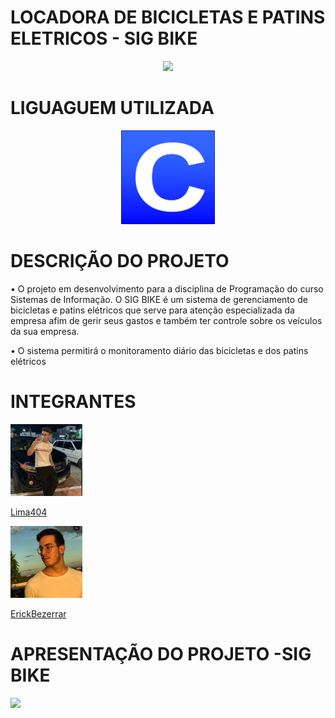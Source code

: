 
<h1 align="left">LOCADORA DE BICICLETAS E PATINS ELETRICOS - SIG BIKE</h1>

<p align="center">
<img src="http://img.shields.io/static/v1?label=STATUS&message=EM%20DESENVOLVIMENTO&color=GREEN&style=for-the-badge"/>
</p>

<h1 align="left">LIGUAGUEM UTILIZADA</h1>

<p align="center">
<img src="https://github.com/Lima404/Locadora-de-bicicletas-e-patins-eletricos/blob/main/imagens/c.png" width=150/>
</p>

<h1 align="left">DESCRIÇÃO DO PROJETO</h1>

• O projeto em desenvolvimento para a disciplina de Programação do curso Sistemas de Informação. O SIG BIKE é um sistema de gerenciamento de bicicletas e patins elétricos que serve para atenção especializada da empresa afim de gerir seus gastos e também ter controle sobre os veículos da sua empresa.

• O sistema permitirá o monitoramento diário das bicicletas e dos patins elétricos

<h1 align="left">INTEGRANTES</h1>


<img src="https://github.com/Lima404/Locadora-de-bicicletas-e-patins-eletricos/blob/main/imagens/87135960.jpg" width=115/>

[Lima404](https://github.com/Lima404)

<img src="https://github.com/Lima404/Locadora-de-bicicletas-e-patins-eletricos/blob/main/imagens/102674727.jpg" width=115/>

[ErickBezerrar](https://github.com/ErickBezerrar)

<h1 align="left">APRESENTAÇÃO DO PROJETO -SIG BIKE</h1>

[<img src = "https://img.shields.io/badge/Markdown-000000?style=for-the-badge&logo=markdown&logoColor=white">](https://lucid.app/lucidspark/0963cc5e-d476-4cef-8ff3-eca54b3245a6/edit?invitationId=inv_ca4db195-dcd7-48dd-ba61-f0fa85212af7#)